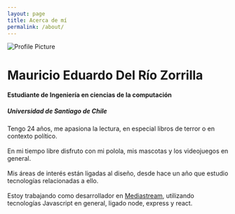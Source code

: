 ```yaml
---
layout: page
title: Acerca de mí
permalink: /about/
---
```


<div class="center">
    <img src="{{ site.baseurl }}/assets/me.jpg" title="Profile Picture" class="profile">
    <h1>Mauricio Eduardo Del Río Zorrilla</h1>
    <h4>Estudiante de Ingeniería en ciencias de la computación</h4>
    <h5>Universidad de Santiago de Chile</h5>
</div>
Tengo 24 años, me apasiona la lectura, en especial libros de terror o en contexto político.
<br><br>
En mi tiempo libre disfruto con mi polola, mis mascotas y los videojuegos en general.
<br><br> 
Mis áreas de interés están ligadas al diseño, desde hace un año que estudio tecnologías relacionadas a ello.
<br><br>
Estoy trabajando como desarrollador en <a href="https://mediastream.cl/">Mediastream</a>, utilizando tecnologías Javascript en general, ligado node, express y react.
